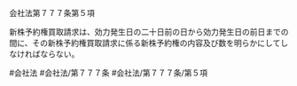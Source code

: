 会社法第７７７条第５項

新株予約権買取請求は、効力発生日の二十日前の日から効力発生日の前日までの間に、その新株予約権買取請求に係る新株予約権の内容及び数を明らかにしてしなければならない。

#会社法
#会社法/第７７７条
#会社法/第７７７条/第５項
